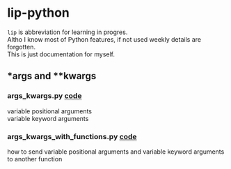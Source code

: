 # lip-python

`lip` is abbreviation for learning in progres.  
Altho I know most of Python features, if not used weekly details are forgotten.  
This is just documentation for myself.

## *args and **kwargs

### args_kwargs.py [code](./args_kwargs.py)
variable positional arguments  
variable keyword arguments  

### args_kwargs_with_functions.py [code](./args_kwargs_with_functions.py)
how to send variable positional arguments and variable keyword arguments to another function 